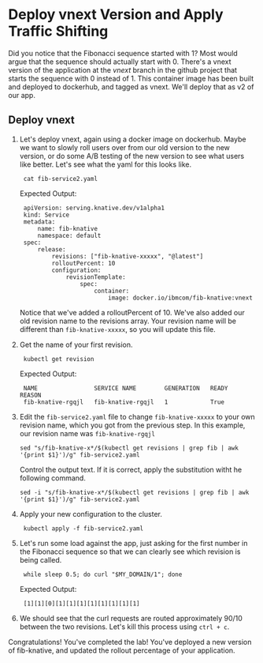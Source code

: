 # Deploy vnext Version and Apply Traffic Shifting

Did you notice that the Fibonacci sequence started with 1? Most would argue that the sequence should actually start with 0. There's a vnext version of the application at the _vnext_ branch in the github project that starts the sequence with 0 instead of 1. This container image has been built and deployed to dockerhub, and tagged as vnext. We'll deploy that as v2 of our app.

## Deploy vnext

1. Let's deploy vnext, again using a docker image on dockerhub. Maybe we want to slowly roll users over from our old version to the new version, or do some A/B testing of the new version to see what users like better. Let's see what the yaml for this looks like.

   ```text
    cat fib-service2.yaml
   ```

   Expected Output:

   ```text
    apiVersion: serving.knative.dev/v1alpha1
    kind: Service
    metadata:
        name: fib-knative
        namespace: default
    spec:
        release:
            revisions: ["fib-knative-xxxxx", "@latest"]
            rolloutPercent: 10
            configuration:
                revisionTemplate:
                    spec:
                        container:
                            image: docker.io/ibmcom/fib-knative:vnext
   ```

   Notice that we've added a rolloutPercent of 10. We've also added our old revision name to the revisions array. Your revision name will be different than `fib-knative-xxxxx`, so you will update this file.

2. Get the name of your first revision.

   ```text
    kubectl get revision
   ```

   Expected Output:

   ```text
    NAME                SERVICE NAME        GENERATION   READY   REASON
    fib-knative-rgqjl   fib-knative-rgqjl   1            True
   ```

3. Edit the `fib-service2.yaml` file to change `fib-knative-xxxxx` to your own revision name, which you got from the previous step. In this example, our revision name was `fib-knative-rgqjl` 

   ```text
   sed "s/fib-knative-x*/$(kubectl get revisions | grep fib | awk '{print $1}')/g" fib-service2.yaml
   ```

   Control the output text. If it is correct, apply the substitution witht he following command.

   ```text
   sed -i "s/fib-knative-x*/$(kubectl get revisions | grep fib | awk '{print $1}')/g" fib-service2.yaml
   ```

4. Apply your new configuration to the cluster.

   ```text
    kubectl apply -f fib-service2.yaml
   ```

5. Let's run some load against the app, just asking for the first number in the Fibonacci sequence so that we can clearly see which revision is being called.

   ```text
    while sleep 0.5; do curl "$MY_DOMAIN/1"; done
   ```

   Expected Output:

   ```text
    [1][1][0][1][1][1][1][1][1][1][1]
   ```

6. We should see that the curl requests are routed approximately 90/10 between the two revisions. Let's kill this process using `ctrl + c`.

Congratulations! You've completed the lab! You've deployed a new version of fib-knative, and updated the rollout percentage of your application.

